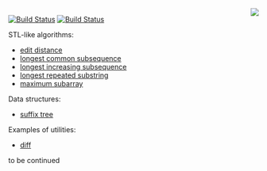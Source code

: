<img align="right" src="https://user-images.githubusercontent.com/3381451/40880432-5b9e7086-66b9-11e8-9718-4b1ea4eae317.png">

[![Build Status](https://travis-ci.org/storm-ptr/step.svg?branch=master)](https://travis-ci.org/storm-ptr/step)
[![Build Status](https://ci.appveyor.com/api/projects/status/github/storm-ptr/step?svg=true&branch=master)](https://ci.appveyor.com/project/storm-ptr/step/branch/master)

STL-like algorithms:
- [edit distance](https://en.wikipedia.org/wiki/Edit_distance)
- [longest common subsequence](https://en.wikipedia.org/wiki/Longest_common_subsequence_problem)
- [longest increasing subsequence](https://en.wikipedia.org/wiki/Longest_increasing_subsequence)
- [longest repeated substring](https://en.wikipedia.org/wiki/Longest_repeated_substring_problem)
- [maximum subarray](https://en.wikipedia.org/wiki/Maximum_subarray_problem)

Data structures:
- [suffix tree](https://en.wikipedia.org/wiki/Suffix_tree)

Examples of utilities:
- [diff](https://en.wikipedia.org/wiki/Diff)

to be continued

